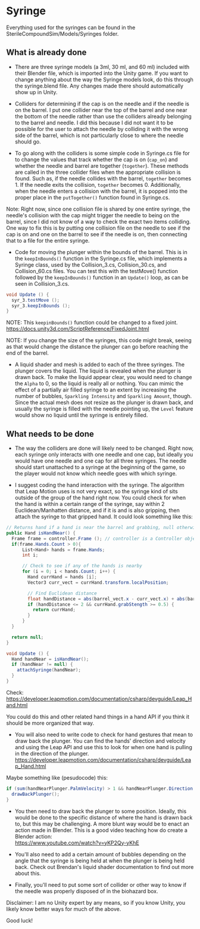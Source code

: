 # Syringe                                                                             
Everything used for the syringes can be found in the 
SterileCompoundSim/Models/Syringes folder.
                                                                                
                                                                                
## What is already done                                                            
* There are three syringe models (a 3ml, 30 ml, and 60 ml) included with their
Blender file, which is imported into the Unity game. If you want to change
anything about the way the Syringe models look, do this through the 
syringe.blend file. Any changes made there should automatically show up in Unity.
                                                                                
* Colliders for determining if the cap is on the needle and if the needle is on
the barrel. I put one collider near the top of the barrel and one near the
bottom of the needle rather than use the colliders already belonging to the
barrel and needle. I did this because I did not want it to be possible for
the user to attach the needle by colliding it with the wrong side of the barrel,
which is not particularly close to where the needle should go.
                                                                                
* To go along with the colliders is some simple code in Syringe.cs file for
to change the values that track whether the cap is on (`cap_on`) and whether
the needle and barrel are together (`together`). These methods are called in
the three collider files when the appropriate collision is found. Such as,
if the needle collides with the barrel, `together` becomes 1. If the needle
exits the collision, `together` becomes 0. Additionally, when the needle
enters a collision with the barrel, it is popped into the proper place in
the `putTogether()` function found in Syringe.cs.
                                                                               
Note: Right now, since one collision file is shared by one entire syringe,
the needle's collision with the cap might trigger the needle to being on
the barrel, since I did not know of a way to check the exact two items
colliding. One way to fix this is by putting one collision file on the needle
to see if the cap is on and one on the barrel to see if the needle is on,
then connecting that to a file for the entire syringe.
                                                                                                                                                                                                                                                
* Code for moving the plunger within the bounds of the barrel. This is in the
`keepInBounds()` function in the Syringe.cs file, which implements a Syringe
class, used by the Collision_3.cs, Collision_30.cs, and Collision_60.cs files.
You can test this with the testMove() function followed by the `keepInBounds()`
function in an `Update()` loop, as can be seen in Collision_3.cs.
                                                                                
```cs
void Update () {
  syr_3.testMove ();
  syr_3.keepInBounds ();
}
```
                                                                                
NOTE: This `keepinBounds()` function could be changed to a fixed joint.
https://docs.unity3d.com/ScriptReference/FixedJoint.html
                                                                                
NOTE: If you change the size of the syringes, this code might break, seeing
as that would change the distance the plunger can go before reaching the end
of the barrel.

* A liquid shader and mesh is added to each of the three syringes. The plunger
covers the liquid. The liquid is revealed when the plunger is drawn back. To
make the liquid appear clear, you would need to change the `Alpha` to 0,
so the liquid is really all or nothing. You can mimic the effect of a partially
air filled syringe to an extent by increasing the number of bubbles, 
`Sparkling Intensity` and `Sparkling Amount`, though. Since the actual mesh does 
not resize as the plunger is drawn back, and usually the syringe is filled with 
the needle pointing up, the `Level` feature would show no liquid until the 
syringe is entirely filled.
                                                                                
                                                                                
## What needs to be done
* The way the colliders are done will likely need to be changed. Right now,
each syringe only interacts with one needle and one cap, but ideally you would
have one needle and one cap for all three syringes. The needle should start
unattached to a syringe at the beginning of the game, so the player would not
know which needle goes with which syringe.                                
                                                                                
* I suggest coding the hand interaction with the syringe. The algorithm that
Leap Motion uses is not very exact, so the syringe kind of sits outside of the
group of the hand right now. You could check for when the hand is within a
certain range of the syringe, say within 2 Euclidean/Manhatten distance, and 
if it is and is also gripping, then attach the syringe to that gripped hand. 
It could look something like this:         
                                                                                
```cs                                                        
// Returns hand if a hand is near the barrel and grabbing, null otherwise
public Hand isHandNear() {
  Frame frame = controller.Frame (); // controller is a Controller object
  if(frame.Hands.Count > 0){
      List<Hand> hands = frame.Hands;
      int i;

      // Check to see if any of the hands is nearby
      for (i = 0; i < hands.Count; i++) {
        Hand currHand = hands [i];
        Vector3 curr_vect = currHand.transform.localPosition;

        // Find Euclidean distance
        float handDistance = abs(barrel_vect.x - curr_vect.x) + abs(barrel_vect.y - curr_vect.y) + abs(barrel_vect.z - curr_vect.z);
        if (handDistance <= 2 && currHand.grabStength >= 0.5) {
          return currHand;
        }
      }
  }

  return null;
}
```
 
```cs
void Update () {
  Hand handNear = isHandNear();
  if (handNear != null) {
    attachSyringe(handNear);
  }
}
```
                                                                                
Check:                                                                             
https://developer.leapmotion.com/documentation/csharp/devguide/Leap_Hand.html 

You could do this and other related hand things in a hand API if you think it
should be more organized that way.
                                                                                
* You will also need to write code to check for hand gestures that mean to draw
back the plunger. You can find the hands' direction and velocity and using
the Leap API and use this to look for when one hand is pulling in the direction
of the plunger.                                                                             
https://developer.leapmotion.com/documentation/csharp/devguide/Leap_Hand.html
                                                                                
Maybe something like (pesudocode) this:
```c#
if (sum(handNearPlunger.PalmVelocity) > 1 && handNearPlunger.Direction is away from barrel) {
  drawBackPlunger();
}
```
                                                                              
* You then need to draw back the plunger to some position. Ideally, this
would be done to the specific distance of where the hand is drawn back to, but
this may be challenging. A more blunt way would be to enact an action made in
Blender. This is a good video teaching how do create a Blender action:                                
https://www.youtube.com/watch?v=yKP2Qy-yKhE
                                                                                
* You'll also need to add a certain amount of bubbles depending on the angle
that the syringe is being held at when the plunger is being held back. Check
out Brendan's liquid shader documentation to find out more about this.
                                                                                
* Finally, you'll need to put some sort of collider or other way to know if
the needle was properly disposed of in the biohazard box.
                                                                                
                                                                                
Disclaimer: I am no Unity expert by any means, so if you know Unity, you likely
know better ways for much of the above.
                                                                              
                                                                              
Good luck!

